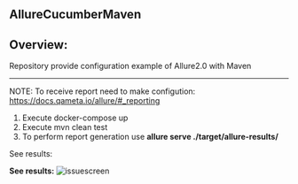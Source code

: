 AllureCucumberMaven
---
Overview:
---
 
Repository provide configuration example of Allure2.0 with Maven

---

NOTE:
To receive report need to make configution: https://docs.qameta.io/allure/#_reporting

1. Execute docker-compose up
2. Execute mvn clean test
3. To perform report generation use **allure serve ./target/allure-results/**

See results: 

**See results:**
![issuescreen](https://user-images.githubusercontent.com/26840848/42215638-c1c2b036-7ec7-11e8-896e-df4f962316af.jpg)

